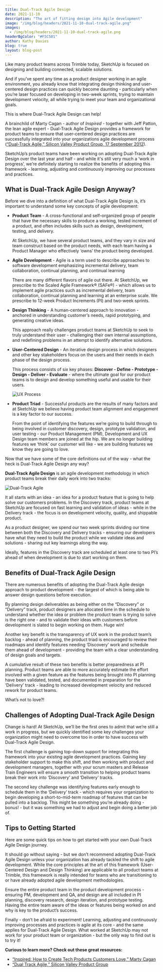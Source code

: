 ```yaml
---
title: Dual-Track Agile Design
date: 2021-11-10
description: "The art of fitting design into Agile development"
image: "/img/blog/headers/2021-11-10-dual-track-agile.png"
images:
  - /img/blog/headers/2021-11-10-dual-track-agile.png
headerBgColor: "#F5C501"
author: Kathy Davies
blog: true
layout: blog-post
---
```


Like many product teams across Trimble today, SketchUp is focused on designing and building connected, scalable solutions.

And if you’ve spent any time as a product designer working in an agile environment, you already know that integrating design thinking and user-centered design practices can quickly become daunting - particularly when you’re laser focused on developing in two-week sprints, trying to maintain development velocity, all while trying to meet your team and organizational goals.

This is where Dual-Track Agile Design can help!

A brainchild of Marty Cagan - author of _Inspired_ - together with Jeff Patton, the lean agile expert - Dual-Track Agile Design provides a framework for product teams to ensure that user-centered design practices are successfully integrated into your organizations agile development process ([“Dual-Track Agile," Silicon Valley Product Group, 17 September 2012](https://svpg.com/dual-track-agile/)).

SketchUp’s product teams have been working on adopting Dual-Track Agile Design over the last year and half - and while it's still very much a ‘work in progress’, we’re definitely starting to realize the benefits of adopting this framework - learning, adjusting and continuously improving our processes and practices.

## What is Dual-Track Agile Design Anyway?

Before we dive into a definition of what Dual-Track Agile Design is, it’s important to understand some key concepts of agile development:

- **Product Team** - A cross-functional and self-organized group of people that have the necessary skills to produce a working, tested increment of a product, and often includes skills such as design, development, testing, and delivery.

  At SketchUp, we have several product teams, and they vary in size and team construct based on the product needs, with each team having a Product Manager who effectively ‘owns’ the product being developed.

- **Agile Development** - Agile is a term used to describe approaches to software development emphasizing incremental delivery, team collaboration, continual planning, and continual learning

  There are many different flavors of agile out there. At SketchUp, we prescribe to the Scaled Agile Framework® (SAFe®) - which allows us to implement agile practices such as incremental delivery, team collaboration, continual planning and learning at an enterprise scale. We prescribe to 12-week Product Increments (PI) and two-week sprints.


- **Design Thinking** - A human-centered approach to innovation - anchored in understanding customer’s needs, rapid prototyping, and generating creative ideas.

  This approach really challenges product teams at SketchUp to seek to truly understand their user - challenging their own internal assumptions, and redefining problems in an attempt to identify alternative solutions.


- **User-Centered Design** - An iterative design process in which designers and other key stakeholders focus on the users and their needs in each phase of the design process.

  This process consists of six key phases: **Discover - Define - Prototype - Design - Deliver - Evaluate** - where the ultimate goal for our product teams is to design and develop something useful and usable for their users.

  ![UX Process](/img/ux-process.png)

- **Product Triad** - Successful products are the results of many factors and at SketchUp we believe having product team alignment and engagement is a key factor to our success.

  From the point of identifying the features we’re going to build through to being involved in customer discovery, design, prototype validation, and user testing - our Product Management (PM), Development and UX Design team members are joined at the hip. We are no longer building features we ‘think’ our customer will like - we are building features we know they are going to love.

Now that we have some of the core definitions out of the way - what the heck is Dual-Track Agile Design any way?

**Dual-Track Agile Design** is an agile development methodology in which product teams break their daily work into two tracks:

![Dual-Track Agile](/img/dual-track-agile.jpg)

It all starts with an idea - an idea for a product feature that is going to help solve our customers problems. In the Discovery track, product teams at SketchUp are focused on fast learning and validation of ideas - while in the Delivery track - the focus is on development velocity, quality, and shippable product.

As a product designer, we spend our two week sprints dividing our time between both the Discovery and Delivery tracks - ensuring our developers have what they need to build the product while we validate ideas and solutions - sharing out key learnings along the way.

Ideally, features in the Discovery track are scheduled at least one to two PI’s ahead of when development is due to start working on them.

## Benefits of Dual-Track Agile Design

There are numerous benefits of adopting the Dual-Track Agile design approach to product development - the largest of which is being able to answer design questions before execution.

By planning design deliverables as being either on the “Discovery” or “Delivery” track, product designers are allocated time in the schedule to understand whether the idea or problem the product team is trying to solve is the right one - and to validate their ideas with customers before development is slated to begin working on them. Huge win!

Another key benefit is the transparency of UX work in the product team’s backlog - ahead of planning, the product triad is encouraged to review their roadmaps and identify features needing ‘Discovery’ work and schedule them ahead of development - providing the team with a clear understanding of design goals and targets.

A cumulative result of these two benefits is better preparedness at PI planning. Product teams are able to more accurately estimate the effort involved with a given feature as the features being brought into PI planning have been validated, tested, and documented in preparation for the ‘Delivery’ track - leading to increased development velocity and reduced rework for product teams.

What’s not to love?!

## Challenges of Adopting Dual-Track Agile Design

Change is hard! At SketchUp, we’ll be the first ones to admit that we’re still a work in progress, but we quickly identified some key challenges your organization might need to overcome too in order to have success with Dual-Track Agile Design.

The first challenge is gaining top-down support for integrating this framework into your existing agile development practices. Gaining key stakeholder support to make this shift, and then working with product and development managers, together with your scrum masters and Release Train Engineers will ensure a smooth transition to helping product teams break their work into ‘Discovery’ and ‘Delivery’ tracks.

The second key challenge was identifying features early enough to schedule them in the ‘Delivery’ track - which requires your organization to begin developing a short-to-mid-term roadmap of features that can be pulled into a backlog. This might be something you’re already doing - bonus! - but it was something we had to adjust and begin doing a better job of.

## Tips to Getting Started

Here are some quick tips on how to get started with your own Dual-Track Agile Design journey.

It should go without saying - but we don’t recommend adopting Dual-Track Agile Design unless your organization has already tackled the shift to agile development. While the core principles at the art of this framework (User-Centered Design and Design Thinking) are applicable to all product teams at Trimble, this framework is really intended for teams who are transitioning to or have already adopted agile development methodologies.

Ensure the entire product team in the product development process - ensuring PM, development and QA, and design are all included in PI planning, discovery research, design iteration, and prototype testing. Having the entire team aware of the ideas or features being worked on and why is key to the product’s success.

Finally - don’t be afraid to experiment! Learning, adjusting and continuously improving processes and practices is agile at its core - and the same applies for Dual-Track Agile Design. What worked at SketchUp may not work for your product team or organization - but the only way to find out is to try it!

**Curious to learn more? Check out these great resources:**

- [“Inspired: How to Create Tech Products Customers Love,” Marty Cagan](https://svpg.com/inspired-how-to-create-products-customers-love/)
- [“Dual Track Agile,” Silicon Valley Product Group](https://svpg.com/dual-track-agile/)

